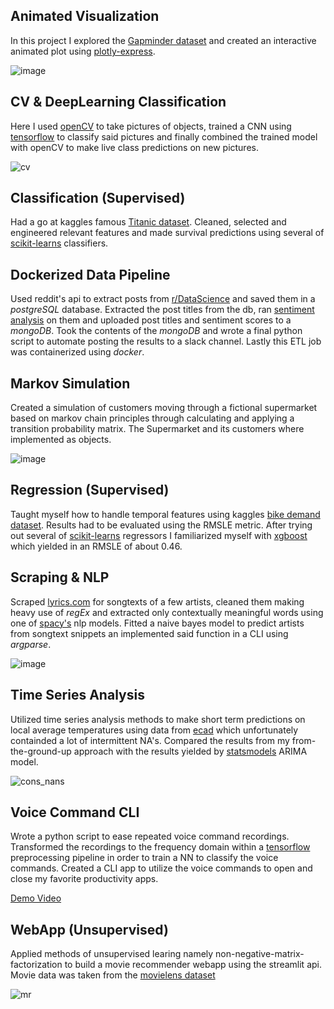 ## Animated Visualization
In this project I explored the [Gapminder dataset](https://www.gapminder.org/data/) and created an interactive animated plot using [plotly-express](https://plotly.com/python/plotly-express/).

![image](https://github.com/daro-666/ds_projects/assets/128629120/2594ae97-9c26-44f5-8e02-3b6b41112046)

## CV & DeepLearning Classification
Here I used [openCV](https://opencv.org/) to take pictures of objects, trained a CNN using [tensorflow](https://www.tensorflow.org/) to classify said pictures and finally combined the trained model with openCV to make live class predictions on new pictures.

![cv](https://github.com/daro-666/ds_projects/assets/128629120/d1cea0ff-304e-4fd0-92f8-a619a5b8f7e1)

## Classification (Supervised)
Had a go at kaggles famous [Titanic dataset](https://www.kaggle.com/competitions/titanic/overview). Cleaned, selected and engineered relevant features and made survival predictions using several of [scikit-learns](https://scikit-learn.org/) classifiers.

## Dockerized Data Pipeline
Used reddit's api to extract posts from [r/DataScience](https://www.reddit.com/r/datascience/) and saved them in a *postgreSQL* database. Extracted the post titles from the db, ran [sentiment analysis](https://pypi.org/project/vaderSentiment/) on them and uploaded post titles and sentiment scores to a *mongoDB*. Took the contents of the *mongoDB* and wrote a final python script to automate posting the results to a slack channel. Lastly this ETL job was containerized using *docker*.

## Markov Simulation
Created a simulation of customers moving through a fictional supermarket based on markov chain principles through calculating and applying a transition probability matrix. The Supermarket and its customers where implemented as objects.

![image](https://github.com/daro-666/ds_projects/assets/128629120/ea5ec867-92c3-4195-bb99-a77e647a0b36)

## Regression (Supervised)
Taught myself how to handle temporal features using kaggles [bike demand dataset](https://www.kaggle.com/c/bike-sharing-demand). Results had to be evaluated using the RMSLE metric. After trying out several of [scikit-learns](https://scikit-learn.org/) regressors I familiarized myself with [xgboost](https://xgboost.ai/) which yielded in an RMSLE of about 0.46.

## Scraping & NLP
Scraped [lyrics.com](https://www.lyrics.com/) for songtexts of a few artists, cleaned them making heavy use of *regEx* and extracted only contextually meaningful words using one of [spacy's](https://spacy.io/) nlp models. Fitted a naive bayes model to predict artists from songtext snippets an implemented said function in a CLI using *argparse*.  

![image](https://github.com/daro-666/ds_projects/assets/128629120/1b97acd2-7fc4-4d57-9acd-c7a2500f8757)

## Time Series Analysis
Utilized time series analysis methods to make short term predictions on local average temperatures using data from [ecad](https://www.ecad.eu/) which unfortunately containded a lot of intermittent NA's. Compared the results from my from-the-ground-up approach with the results yielded by [statsmodels](https://www.statsmodels.org/) ARIMA model.

![cons_nans](https://github.com/daro-666/ds_projects/assets/128629120/55ec692d-784c-40e1-9ec1-5f9597616956)

## Voice Command CLI
Wrote a python script to ease repeated voice command recordings. Transformed the recordings to the frequency domain within a [tensorflow](https://www.tensorflow.org/) preprocessing pipeline in order to train a NN to classify the voice commands. Created a CLI app to utilize the voice commands to open and close my favorite productivity apps.

[Demo Video](https://drive.google.com/file/d/16pkebYiiXA6RC2bYbBr3PT-4v53DjsMx/view?usp=drive_link)

## WebApp (Unsupervised)
Applied methods of unsupervised learing namely non-negative-matrix-factorization to build a movie recommender webapp using the streamlit api. Movie data was taken from the [movielens dataset](https://grouplens.org/datasets/movielens/latest/)

![mr](https://github.com/daro-666/ds_projects/assets/128629120/778dc7af-16d9-482c-8c47-346fceb56fd7)
